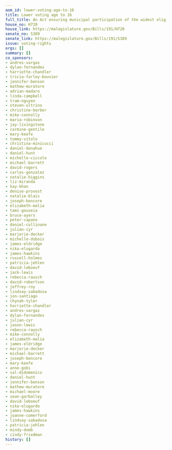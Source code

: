 ```yaml
---
aom_id: lower-voting-age-to-16
title: Lower voting age to 16
full_title: An Act ensuring municipal participation of the widest eligible range
house_no: H720
house_link: https://malegislature.gov/Bills/191/H720
senate_no: S389
senate_link: https://malegislature.gov/Bills/191/S389
issue: voting-rights
orgs: []
summary: []
co_sponsors:
- andres-vargas
- dylan-fernandes
- harriette-chandler
- tricia-farley-bouvier
- jennifer-benson
- mathew-muratore
- adrian-madaro
- linda-campbell
- tram-nguyen
- steven-ultrino
- christine-barber
- mike-connolly
- maria-robinson
- jay-livingstone
- carmine-gentile
- mary-keefe
- tommy-vitolo
- christina-minicucci
- daniel-donahue
- daniel-hunt
- michelle-ciccolo
- michael-barrett
- david-rogers
- carlos-gonzalez
- natalie-higgins
- liz-miranda
- kay-khan
- denise-provost
- natalie-blais
- joseph-boncore
- elizabeth-malia
- tami-gouveia
- bruce-ayers
- peter-capano
- daniel-cullinane
- julian-cyr
- marjorie-decker
- michelle-dubois
- james-eldridge
- nika-elugardo
- james-hawkins
- russell-holmes
- patricia-jehlen
- david-leboeuf
- jack-lewis
- rebecca-rausch
- david-robertson
- jeffrey-roy
- lindsay-sabadosa
- jon-santiago
- chynah-tyler
- harriette-chandler
- andres-vargas
- dylan-fernandes
- julian-cyr
- jason-lewis
- rebecca-rausch
- mike-connolly
- elizabeth-malia
- james-eldridge
- marjorie-decker
- michael-barrett
- joseph-boncore
- mary-keefe
- anne-gobi
- sal-didomenico
- daniel-hunt
- jennifer-benson
- mathew-muratore
- michael-moore
- sean-garballey
- david-leboeuf
- nika-elugardo
- james-hawkins
- joanne-comerford
- lindsay-sabadosa
- patricia-jehlen
- mindy-domb
- cindy-friedman
history: []
---
```

